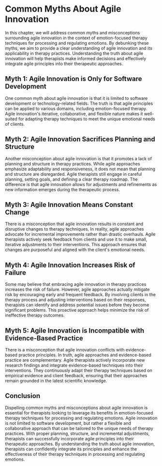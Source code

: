 Common Myths About Agile Innovation
============================================

In this chapter, we will address common myths and misconceptions surrounding agile innovation in the context of emotion-focused therapy techniques for processing and regulating emotions. By debunking these myths, we aim to provide a clear understanding of agile innovation and its applicability in therapy practices. Understanding the truth about agile innovation will help therapists make informed decisions and effectively integrate agile principles into their therapeutic approaches.

**Myth 1: Agile Innovation is Only for Software Development**
-------------------------------------------------------------

One common myth about agile innovation is that it is limited to software development or technology-related fields. The truth is that agile principles can be applied to various domains, including emotion-focused therapy. Agile innovation's iterative, collaborative, and flexible nature makes it well-suited for adapting therapy techniques to meet the unique emotional needs of clients.

**Myth 2: Agile Innovation Sacrifices Planning and Structure**
--------------------------------------------------------------

Another misconception about agile innovation is that it promotes a lack of planning and structure in therapy practices. While agile approaches emphasize adaptability and responsiveness, it does not mean that planning and structure are disregarded. Agile therapists still engage in careful planning, setting goals, and defining a clear therapy roadmap. The difference is that agile innovation allows for adjustments and refinements as new information emerges during the therapeutic process.

**Myth 3: Agile Innovation Means Constant Change**
--------------------------------------------------

There is a misconception that agile innovation results in constant and disruptive changes to therapy techniques. In reality, agile approaches advocate for incremental improvements rather than drastic overhauls. Agile therapists actively seek feedback from clients and use it to make small, iterative adjustments to their interventions. This approach ensures that changes are purposeful and aligned with the client's emotional needs.

**Myth 4: Agile Innovation Increases Risk of Failure**
------------------------------------------------------

Some may believe that embracing agile innovation in therapy practices increases the risk of failure. However, agile approaches actually mitigate risk by encouraging early and frequent feedback. By involving clients in the therapy process and adjusting interventions based on their responses, therapists can identify and address potential issues before they become significant problems. This proactive approach helps minimize the risk of ineffective therapy outcomes.

**Myth 5: Agile Innovation is Incompatible with Evidence-Based Practice**
-------------------------------------------------------------------------

There is a misconception that agile innovation conflicts with evidence-based practice principles. In truth, agile approaches and evidence-based practice are complementary. Agile therapists actively incorporate new research findings and integrate evidence-based techniques into their interventions. They continuously adapt their therapy techniques based on empirical evidence and client feedback, ensuring that their approaches remain grounded in the latest scientific knowledge.

**Conclusion**
--------------

Dispelling common myths and misconceptions about agile innovation is essential for therapists looking to leverage its benefits in emotion-focused therapy techniques for processing and regulating emotions. Agile innovation is not limited to software development, but rather a flexible and collaborative approach that can be tailored to the unique needs of therapy practices. With proper planning, structure, and incremental adjustments, therapists can successfully incorporate agile principles into their therapeutic approaches. By understanding the truth about agile innovation, therapists can confidently integrate its principles and enhance the effectiveness of their therapy techniques in processing and regulating emotions.
